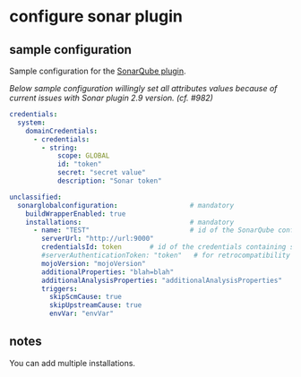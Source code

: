 # configure sonar plugin

## sample configuration

Sample configuration for the [SonarQube plugin](https://plugins.jenkins.io/sonar).

*Below sample configuration willingly set all attributes values because of current issues with Sonar plugin 2.9 version. (cf. #982)*

```yaml
credentials:
  system:
    domainCredentials:
      - credentials:
        - string:
            scope: GLOBAL
            id: "token"
            secret: "secret value"
            description: "Sonar token"

unclassified:
  sonarglobalconfiguration:                  # mandatory
    buildWrapperEnabled: true
    installations:                           # mandatory
      - name: "TEST"                         # id of the SonarQube configuration - to be used in jobs
        serverUrl: "http://url:9000"
        credentialsId: token       # id of the credentials containing sonar auth token (since 2.9 version)
        #serverAuthenticationToken: "token"   # for retrocompatibility with versions < 2.9
        mojoVersion: "mojoVersion"
        additionalProperties: "blah=blah"
        additionalAnalysisProperties: "additionalAnalysisProperties"
        triggers:
          skipScmCause: true
          skipUpstreamCause: true
          envVar: "envVar"
```

## notes

You can add multiple installations.
